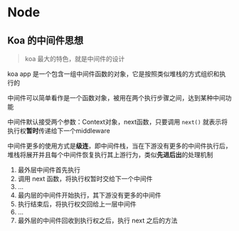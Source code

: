# Node

## Koa 的中间件思想

> koa 最大的特色，就是中间件的设计

koa app 是一个包含一组中间件函数的对象，它是按照类似堆栈的方式组织和执行的

中间件可以简单看作是一个函数对象，被用在两个执行步骤之间，达到某种中间功能

中间件默认接受两个参数：Context对象，next函数，只要调用 `next()` 就表示将执行权**暂时**传递给下一个middleware

中间件更多的使用方式是**级连**，即中间件栈，当在下游没有更多的中间件执行后，堆栈将展开并且每个中间件恢复执行其上游行为，类似**先进后出**的处理机制

1. 最外层中间件首先执行
2. 调用 next 函数，将执行权暂时交给下一个中间件
3. ...
4. 最内层的中间件开始执行，其下游没有更多的中间件
5. 执行结束后，将执行权交回给上一层中间件
6. ...
7. 最外层的中间件回收到执行权之后，执行 next 之后的方法